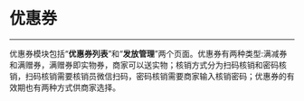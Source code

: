 # 优惠券

---

优惠券模块包括“**优惠券列表**”和“**发放管理**”两个页面。优惠券有两种类型:满减券和满赠券，满赠券即实物券，商家可以送实物；核销方式分为扫码核销和密码核销，扫码核销需要核销员微信扫码，密码核销需要商家输入核销密码；优惠券的有效期也有两种方式供商家选择。



